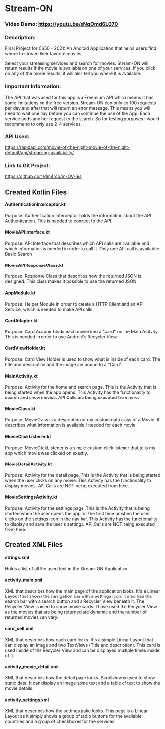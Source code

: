 # Stream-ON
### Video Demo:  https://youtu.be/sNgOmd6L070
### Description:
Final Project for CS50 - 2021: An Android Application that helps users find where to stream their favorite movies.

Select your streaming services and search for movies. Stream-ON will return results if the movie is available on one of your services.
If you click on any of the movie results, it will also tell you where it is available.


### Important Information:
The API that was used for this app is a Freemium API which means it has some limitations on the free version.
Stream-ON can only do 100 requests per day and after that will return an error message. This means you will need to wait one day before you can continue the use of the App.
Each service adds another request to the search. So for testing purposes I would recommend to only use 2-4 services.

### API Used:
https://rapidapi.com/movie-of-the-night-movie-of-the-night-default/api/streaming-availability/

### Link to Git Project:
https://github.com/dm4rco/m-OV-ies

## Created Kotlin Files

#### AuthenticationInterceptor.kt
Purpose: Authentication Interceptor holds the information about the API Authentication.
This is needed to connect to the API.

#### MovieAPIInterface.kt
Purpose: API Interface that describes which API calls are available and which information
is needed in order to call it.
Only one API call is available: Basic Search

#### MovieAPIResponseClass.kt
Purpose: Response Class that describes how the returned JSON is designed.
This class makes it possible to use the returned JSON.

#### AppModule.kt
Purpose: Helper Module in order to create a HTTP Client and an API Service, which is needed to make API calls

#### CardAdapter.kt
Purpose: Card Adapter binds each movie into a "card" on the Main Activity
This is needed in order to use Android's Recycler View

#### CardViewHolder.kt
Purpose: Card View Holder is used to show what is inside of each card.
The title and description and the image are bound to a "Card"


#### MainActivity.kt
Purpose: Activity for the home and search page. This is the Activity that is being started when the
app opens. This Activity has the functionality to search and show movies.
API Calls are being executed from here.


#### MovieClass.kt
Purpose: MovieClass is a description of my custom data class of a Movie.
It describes what information is available / needed for each movie.

#### MovieClickListener.kt
Purpose: MovieClickListener is a simple custom click listener that tells my app
which movie was clicked on exactly.

#### MovieDetailActivity.kt
Purpose: Activity for the detail page. This is the Activity that is being started when the
user clicks on any movie. This Activity has the functionality to display movies.
API Calls are NOT being executed from here.

#### MovieSettingsActivity.kt
Purpose: Activity for the settings page. This is the Activity that is being started when the
user opens the app for the first time or when the user clicks on the settings icon in the nav bar.
This Activity has the functionality to display and save the user's settings.
API Calls are NOT being executed from here.


## Created XML Files
#### strings.xml
Holds a list of all the used text in the Stream-ON Application

#### activity_main.xml
XML that describes how the main page of the application looks. It's a Linear Layout that shows the navigation bar with a settings icon.
It also has the search bar with a search button and a Recycler View beneath it.
The Recycler View is used to show movie cards.
I have used the Recycler View as the movies that are being returned are dynamic and the number of returned movies can vary.

#### card_cell.xml
XML that describes how each card looks. It's a simple Linear Layout that can display an image and two TextViews (Title and description).
This card is used inside of the Recycler View and can be displayed multiple times inside of it.

#### activity_movie_detail.xml
XML that describes how the detail page looks. Scrollview is used to show static data.
It can display an image some text and a table of text to show the movie details.

#### activity_settings.xml
XML that describes how the settings pake looks. This page is a Linear Layout as it simply shows a group of radio buttons for the available countries and a group of checkboxes for the services.

